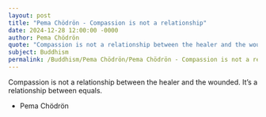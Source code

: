 ```yaml
---
layout: post
title: "Pema Chödrön - Compassion is not a relationship"
date: 2024-12-28 12:00:00 -0000
author: Pema Chödrön
quote: "Compassion is not a relationship between the healer and the wounded. It’s a relationship between equals."
subject: Buddhism
permalink: /Buddhism/Pema Chödrön/Pema Chödrön - Compassion is not a relationship
---
```


Compassion is not a relationship between the healer and the wounded. It’s a relationship between equals.

- Pema Chödrön
